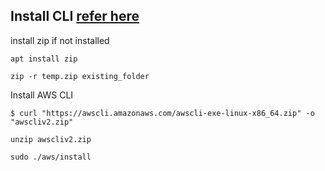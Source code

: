 ## Install CLI [refer here](https://docs.aws.amazon.com/cli/latest/userguide/getting-started-install.html)

install zip if not installed

```
apt install zip

zip -r temp.zip existing_folder

```
Install AWS CLI

```
$ curl "https://awscli.amazonaws.com/awscli-exe-linux-x86_64.zip" -o "awscliv2.zip"

unzip awscliv2.zip

sudo ./aws/install

```

```
